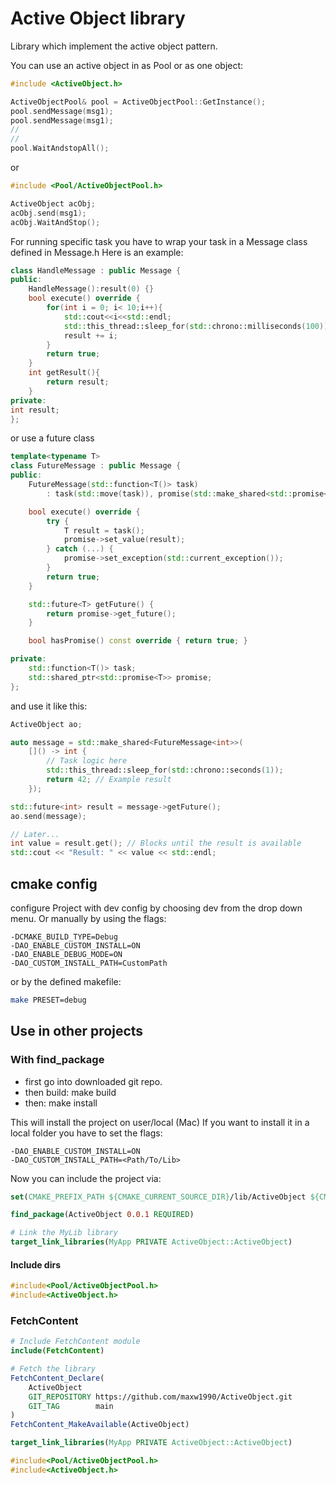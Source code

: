 # Active Object library

Library which implement the active object pattern.

You can use an active object in as Pool or as one object:

```cpp
#include <ActiveObject.h>

ActiveObjectPool& pool = ActiveObjectPool::GetInstance();
pool.sendMessage(msg1);
pool.sendMessage(msg1);
//
//
pool.WaitAndstopAll();
```

or

```cpp
#include <Pool/ActiveObjectPool.h>

ActiveObject acObj;
acObj.send(msg1);
acObj.WaitAndStop();
```

For running specific task you have to wrap your task in a Message class
defined in Message.h Here is an example:

```cpp
class HandleMessage : public Message {
public:
    HandleMessage():result(0) {}
    bool execute() override {
        for(int i = 0; i< 10;i++){
            std::cout<<i<<std::endl;
            std::this_thread::sleep_for(std::chrono::milliseconds(100));
            result += i;
        }
        return true;
    }
    int getResult(){
        return result;
    }
private:
int result;
};
```

or use a future class

```cpp
template<typename T>
class FutureMessage : public Message {
public:
    FutureMessage(std::function<T()> task)
        : task(std::move(task)), promise(std::make_shared<std::promise<T>>()) {}

    bool execute() override {
        try {
            T result = task();
            promise->set_value(result);
        } catch (...) {
            promise->set_exception(std::current_exception());
        }
        return true;
    }

    std::future<T> getFuture() {
        return promise->get_future();
    }

    bool hasPromise() const override { return true; }

private:
    std::function<T()> task;
    std::shared_ptr<std::promise<T>> promise;
};
```

and use it like this:

```cpp
ActiveObject ao;

auto message = std::make_shared<FutureMessage<int>>(
    []() -> int {
        // Task logic here
        std::this_thread::sleep_for(std::chrono::seconds(1));
        return 42; // Example result
    });

std::future<int> result = message->getFuture();
ao.send(message);

// Later...
int value = result.get(); // Blocks until the result is available
std::cout << "Result: " << value << std::endl;
```

## cmake config

configure Project with dev config by choosing dev from the drop down menu.
Or manually by using the flags:

```shell
-DCMAKE_BUILD_TYPE=Debug 
-DAO_ENABLE_CUSTOM_INSTALL=ON 
-DAO_ENABLE_DEBUG_MODE=ON 
-DAO_CUSTOM_INSTALL_PATH=CustomPath
```

or by the defined makefile:

```bash
make PRESET=debug
```

## Use in other projects

### With find_package

- first go into downloaded git repo.
- then build: make build
- then: make install

This will install the project on user/local (Mac)
If you want to install it in a local folder you have to set the flags:

```shell
-DAO_ENABLE_CUSTOM_INSTALL=ON
-DAO_CUSTOM_INSTALL_PATH=<Path/To/Lib>
```

Now you can include the project via:

```Cmake
set(CMAKE_PREFIX_PATH ${CMAKE_CURRENT_SOURCE_DIR}/lib/ActiveObject ${CMAKE_PREFIX_PATH})

find_package(ActiveObject 0.0.1 REQUIRED)

# Link the MyLib library
target_link_libraries(MyApp PRIVATE ActiveObject::ActiveObject)
```

#### Include dirs

```c++
#include<Pool/ActiveObjectPool.h>
#include<ActiveObject.h>
```

### FetchContent

```Cmake
# Include FetchContent module
include(FetchContent)

# Fetch the library
FetchContent_Declare(
    ActiveObject
    GIT_REPOSITORY https://github.com/maxw1990/ActiveObject.git
    GIT_TAG        main
)
FetchContent_MakeAvailable(ActiveObject)

target_link_libraries(MyApp PRIVATE ActiveObject::ActiveObject)
```

```c++
#include<Pool/ActiveObjectPool.h>
#include<ActiveObject.h>
```
